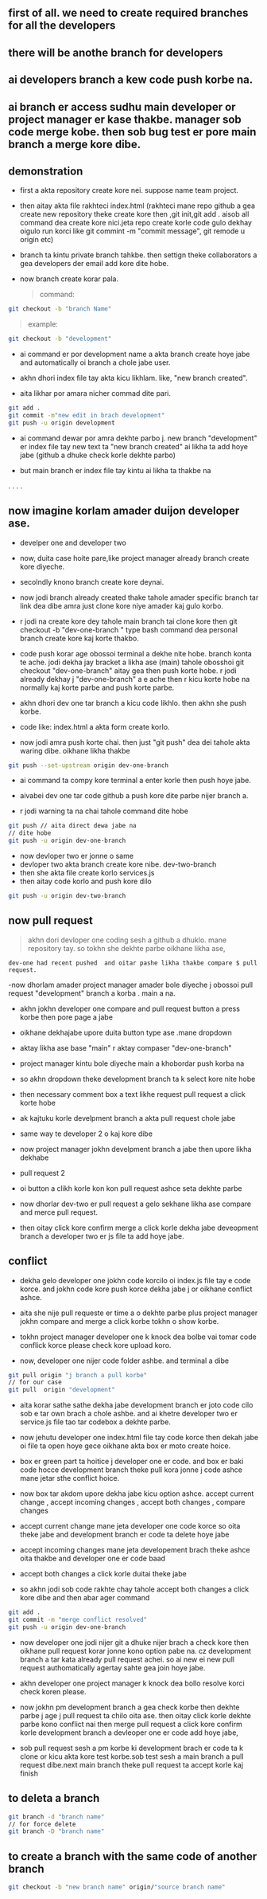 ## first of all. we need to create required branches for all the developers

## there will be anothe branch for developers

## ai developers branch a kew code push korbe na.

## ai branch er access sudhu main developer or project manager er kase thakbe. manager sob code merge kobe. then sob bug test er pore main branch a merge kore dibe.

## demonstration

- first a akta repository create kore nei. suppose name team project.
- then aitay akta file rakhteci index.html (rakhteci mane repo github a gea create new repository theke create kore then ,git init,git add . aisob all command dea create kore nici.jeta repo create korle code gulo dekhay oigulo run korci like git commint -m "commit message", git remode u origin etc)

- branch ta kintu private branch tahkbe. then settign theke collaborators a gea developers der email add kore dite hobe.

- now branch create korar pala.
  > command:

```bash
git checkout -b "branch Name"
```

>example:

```bash
git checkout -b "development"
```

- ai command er por development name a akta branch create hoye jabe and automatically oi branch a chole jabe user.

- akhn dhori index file tay akta kicu likhlam. like, "new branch created".

- aita likhar por amara nicher commad dite pari.

```bash
git add .
git commit -m"new edit in brach development"
git push -u origin development
```

- ai command dewar por amra dekhte parbo j. new branch "development" er index file tay new text ta "new branch created" ai likha ta add hoye jabe (github a dhuke check korle dekhte parbo)

- but main branch er index file tay kintu ai likha ta thakbe na

.
.
.
.

## now imagine korlam amader duijon developer ase.

- develper one and developer two 

- now, duita case hoite pare,like project manager already branch create kore diyeche. 
- secolndly knono branch create kore deynai.

- now jodi branch already created thake tahole amader specific branch tar link dea dibe amra just clone kore niye amader kaj gulo korbo.
- r jodi na create kore dey tahole main branch tai clone kore then git checkout -b "dev-one-branch " type bash command dea personal branch create kore kaj korte thakbo.

- code push korar age obossoi terminal a dekhe nite hobe. branch konta te ache. jodi dekha jay bracket a likha ase (main) tahole obosshoi git checkout "dev-one-branch" aitay gea then push korte hobe.
r jodi already dekhay j "dev-one-branch" a e ache then r kicu korte hobe na normally kaj korte parbe and push korte parbe.

- akhn dhori dev one tar branch a kicu code likhlo. then akhn she push korbe.

- code like: index.html a akta form create korlo.
- now jodi amra push korte chai. then just "git push" dea dei tahole akta waring dibe. oikhane likha thakbe 

```bash
git push --set-upstream origin dev-one-branch
```

- ai command ta compy kore terminal a enter korle then push hoye jabe.
- aivabei dev one tar code github a push kore dite parbe nijer branch a.

- r jodi warning ta na chai tahole command dite hobe

```bash
git push // aita direct dewa jabe na
// dite hobe
git push -u origin dev-one-branch
```

- now devloper two er jonne o same
- devloper two akta branch create kore nibe. dev-two-branch
- then she akta file create korlo services.js
- then aitay code korlo and push kore dilo
```bash
git push -u origin dev-two-branch
```

## now pull request

> akhn dori devloper one coding sesh a github a dhuklo. mane repository tay. so tokhn she dekhte parbe oikhane likha ase,

```dev-one had recent pushed  and oitar pashe likha thakbe compare $ pull request.```

-now dhorlam amader project manager amader bole diyeche j obossoi pull request "development"  branch a korba . main a na.

- akhn jokhn developer one compare and pull request button a press korbe then pore page  a jabe

- oikhane dekhajabe upore duita button type ase .mane dropdown

- aktay likha ase base "main" r aktay compaser "dev-one-branch"

- project manager kintu bole diyeche main a khobordar push korba na

- so akhn dropdown theke development branch ta k select kore nite hobe

- then necessary comment box a text likhe request pull request a click korte hobe
- ak kajtuku korle develpment branch a akta pull request chole jabe

- same way te developer 2 o kaj kore dibe



- now project manager jokhn develpment branch a jabe then upore likha dekhabe
- pull request 2
- oi button a clikh korle kon kon pull request ashce seta dekhte parbe
- now dhorlar dev-two er pull request a gelo sekhane likha ase compare and merce pull request.
- then oitay click kore confirm merge a click korle dekha jabe deveopment branch a developer two er js file ta add hoye jabe.

## conflict

- dekha gelo developer one jokhn code korcilo oi index.js file tay e code korce. and jokhn code kore push korce dekha jabe j or oikhane conflict ashce.
- aita she nije pull requeste er time a o dekhte parbe plus project manager jokhn compare and merge a click korbe tokhn o show korbe.

- tokhn project manager developer one k knock dea bolbe vai tomar code conflick korce please check kore upload koro.

- now, developer one nijer code folder  ashbe. and terminal a dibe 
```bash
git pull origin "j branch a pull korbe"
// for our case
git pull  origin "development"
```

- aita korar sathe sathe dekha jabe development branch er joto code cilo sob e tar own brach a chole ashbe. and ai khetre developer two er service.js file tao tar codebox a dekhte parbe.

- now jehutu developer one index.html file tay code korce then dekah jabe oi file ta open hoye gece oikhane akta box er moto create hoice. 
- box er green part ta hoitice j developer one er code. and box er baki code hocce development branch theke pull kora jonne j code ashce mane jetar sthe conflict hoice.

- now box tar akdom upore dekha jabe kicu option ashce. accept current change , accept incoming changes , accept both changes , compare changes

- accept current change mane jeta developer one code korce so oita theke jabe and development branch er code ta delete hoye jabe
- accept incoming changes mane jeta developement brach theke ashce oita thakbe and developer one er code baad
- accept both changes a click korle duitai theke jabe

- so akhn jodi sob code rakhte chay tahole accept both changes a click kore dibe and then abar ager command

```bash
git add .
git commit -m "merge conflict resolved"
git push -u origin dev-one-branch
```

- now developer one jodi nijer git a dhuke nijer brach a check kore then oikhane pull request korar jonne kono option pabe na. cz development branch a tar kata already pull request achei. so ai new ei new pull request authomatically agertay sahte gea join hoye jabe.

- akhn developer one project manager k knock dea bollo resolve korci check koren please.
- now jokhn pm development branch a gea check korbe then dekhte parbe j age j pull request ta chilo oita ase. then oitay click korle dekhte parbe kono conflict nai then merge pull request a click kore confirm korle development branch a devleoper one er code add hoye jabe,

- sob pull request sesh a pm korbe ki development brach er code ta k clone or kicu akta kore test korbe.sob test sesh a main branch a pull request dibe.next main branch theke pull request ta accept korle kaj finish

## to deleta a branch

```bash
git branch -d "branch name"
// for force delete
git branch -D "branch name"
```

## to create a branch with the same code of another branch

```bash
git checkout -b "new branch name" origin/"source branch name"
```